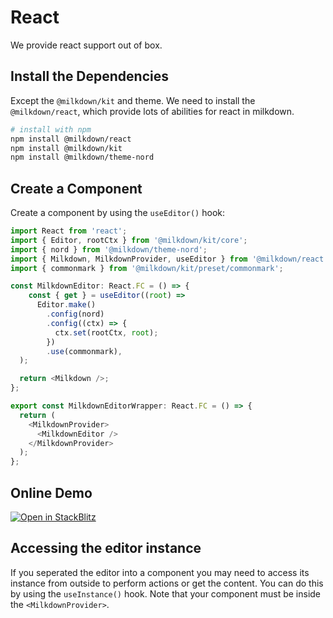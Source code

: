 # React

We provide react support out of box.

## Install the Dependencies

Except the `@milkdown/kit` and theme. We need to install the `@milkdown/react`, which provide lots of abilities for react in milkdown.

```bash
# install with npm
npm install @milkdown/react
npm install @milkdown/kit
npm install @milkdown/theme-nord
```

## Create a Component

Create a component by using the `useEditor()` hook:

```typescript
import React from 'react';
import { Editor, rootCtx } from '@milkdown/kit/core';
import { nord } from '@milkdown/theme-nord';
import { Milkdown, MilkdownProvider, useEditor } from '@milkdown/react';
import { commonmark } from '@milkdown/kit/preset/commonmark';

const MilkdownEditor: React.FC = () => {
    const { get } = useEditor((root) =>
      Editor.make()
        .config(nord)
        .config((ctx) => {
          ctx.set(rootCtx, root);
        })
        .use(commonmark),
  );

  return <Milkdown />;
};

export const MilkdownEditorWrapper: React.FC = () => {
  return (
    <MilkdownProvider>
      <MilkdownEditor />
    </MilkdownProvider>
  );
};
```

## Online Demo

[![Open in StackBlitz](https://developer.stackblitz.com/img/open_in_stackblitz.svg)](https://stackblitz.com/github/Milkdown/examples/tree/main/react-commonmark)

## Accessing the editor instance

If you seperated the editor into a component you may need to access its instance from outside to perform actions or get the content.
You can do this by using the `useInstance()` hook. Note that your component must be inside the `<MilkdownProvider>`.
